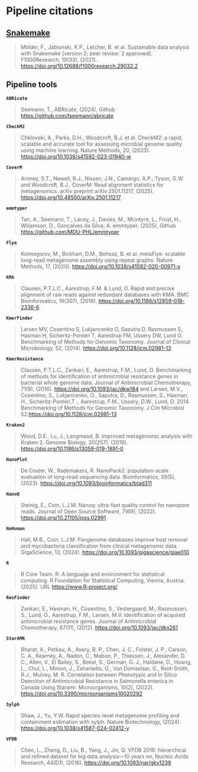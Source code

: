 # Pipeline citations

## [Snakemake](https://snakemake.readthedocs.io/en/stable/index.html)

> Mölder, F., Jablonski, K.P., Letcher, B. et al. Sustainable data analysis with Snakemake [version 2; peer review: 2 approved]. F1000Research, 10(33), (2021). https://doi.org/10.12688/f1000research.29032.2

## Pipeline tools

**`ABRicate`**

> Seemann, T., ABRicate, (2024), Github https://github.com/tseemann/abricate

**`CheckM2`**

> Chklovski, A., Parks, D.H., Woodcroft, B.J. et al. CheckM2: a rapid, scalable and accurate tool for assessing microbial genome quality using machine learning. Nature Methods, 20, (2023). https://doi.org/10.1038/s41592-023-01940-w

**`CoverM`**

> Aroney, S.T., Newell, R.J., Nissen, J.N., Camargo, A.P., Tyson, G.W. and Woodcroft, B.J., CoverM: Read alignment statistics for metagenomics. arXiv preprint arXiv:2501.11217, (2025). https://doi.org/10.48550/arXiv.2501.11217

**`emmtyper`**

> Tan, A., Seemann, T., Lacey, J., Davies, M., Mcintyre, L., Frost, H., Wiliamson, D., Gonçalves da Silva, A. emmtyper, (2025), Github https://github.com/MDU-PHL/emmtyper

**`Flye`**

> Kolmogorov, M., Bickhart, D.M., Behsaz, B. et al. metaFlye: scalable long-read metagenome assembly using repeat graphs. Nature Methods, 17, (2020). https://doi.org/10.1038/s41592-020-00971-x

**`KMA`**

> Clausen, P.T.L.C., Aarestrup, F.M. & Lund, O. Rapid and precise alignment of raw reads against redundant databases with KMA. BMC Bioinformatics, 19(307), (2018). https://doi.org/10.1186/s12859-018-2336-6

**`KmerFinder`**

> Larsen MV, Cosentino S, Lukjancenko O, Saputra D, Rasmussen S, Hasman H, Sicheritz-Pontén T, Aarestrup FM, Ussery DW, Lund O. Benchmarking of Methods for Genomic Taxonomy. Journal of Clinical Microbiology, 52, (2014). https://doi.org/10.1128/jcm.02981-13

**`KmerResistance`**

> Clausen, P.T.L.C., Zankari, E., Aarestrup, F.M., Lund, O. Benchmarking of methods for identification of antimicrobial resistance genes in bacterial whole genome data. Journal of Antimicrobial Chemotherapy, 71(9), (2016). https://doi.org/10.1093/jac/dkw184 and Larsen, M.V., Cosentino, S., Lukjancenko, O., Saputra, D., Rasmussen, S., Hasman, H., Sicheritz-Pontén,T ., Aarestrup, F.M., Ussery, D.W., Lund, O. 2014. Benchmarking of Methods for Genomic Taxonomy. J Clin Microbiol 52:https://doi.org/10.1128/jcm.02981-13

**`Kraken2`**

> Wood, D.E., Lu, J., Langmead, B. Improved metagenomic analysis with Kraken 2. Genome Biology, 20(257), (2019). https://doi.org/10.1186/s13059-019-1891-0

**`NanoPlot`**

> De Coster, W., Rademakers, R. NanoPack2: population-scale evaluation of long-read sequencing data. Bioinformatics, 39(5), (2023). https://doi.org/10.1093/bioinformatics/btad311

**`NanoQ`**

> Steinig, E., Coin, L.J.M. Nanoq: ultra-fast quality control for nanopore reads. Journal of Open Source Software, 7(69), (2022). https://doi.org/10.21105/joss.02991

**`NoHuman`**

> Hall, M.B., Coin, L.J.M. Pangenome databases improve host removal and mycobacteria classification from clinical metagenomic data. GigaScience, 13, (2024). https://doi.org/10.1093/gigascience/giae010

**`R`**

> R Core Team. R: A language and environment for statistical computing. R Foundation for Statistical Computing, Vienna, Austria. (2025). URL https://www.R-project.org/.

**`ResFinder`**

> Zankari, E., Hasman, H., Cosentino, S., Vestergaard, M., Rasmussen, S., Lund, O., Aarestrup, F.M., Larsen, M.V. Identification of acquired antimicrobial resistance genes. Journal of Antimicrobial Chemotherapy, 67(11), (2012). https://doi.org/10.1093/jac/dks261 

**`StarAMR`**

> Bharat, A., Petkau, A., Avery, B. P., Chen, J. C., Folster, J. P., Carson, C. A., Kearney, A., Nadon, C., Mabon, P., Thiessen, J., Alexander, D. C., Allen, V., El Bailey, S., Bekal, S., German, G. J., Haldane, D., Hoang, L., Chui, L., Minion, J., Zahariadis, G., Van Domselaar, G., Reid-Smith, R.J., Mulvey, M. R. Correlation between Phenotypic and In Silico Detection of Antimicrobial Resistance in Salmonella enterica in Canada Using Staramr. Microorganisms, 10(2), (2022). https://doi.org/10.3390/microorganisms10020292

**`Sylph`**

> Shaw, J., Yu, Y.W. Rapid species-level metagenome profiling and containment estimation with sylph. Nature Biotechnology, (2024). https://doi.org/10.1038/s41587-024-02412-y

**`VFDB`**

> Chen, L., Zheng, D., Liu, B., Yang, J., Jin, Q. VFDB 2016: hierarchical and refined dataset for big data analysis—10 years on, Nucleic Acids Research, 44(D1), (2016). https://doi.org/10.1093/nar/gkv1239 
